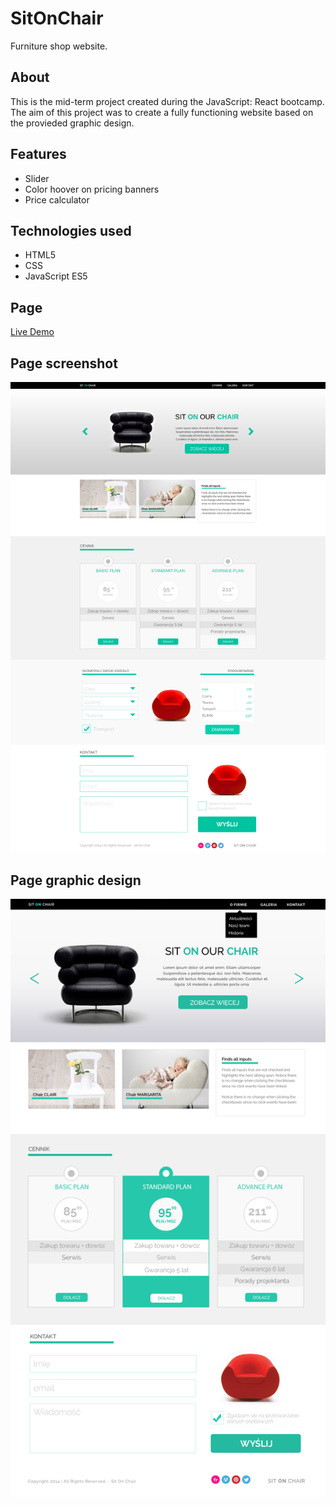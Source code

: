 # SitOnChair
Furniture shop website.

## About
This is the mid-term project created during the JavaScript: React bootcamp. 
The aim of this project was to create a fully functioning website based on the provieded graphic design.

## Features
* Slider
* Color hoover on pricing banners
* Price calculator

## Technologies used
* HTML5
* CSS
* JavaScript ES5

## Page
[Live Demo](https://sebastian-konicz.github.io/SitOnChair/)

## Page screenshot
![Image](https://github.com/sebastian-konicz/SitOnChair/blob/master/sitOnChair.png)

## Page graphic design
![Image](https://github.com/sebastian-konicz/SitOnChair/blob/master/warsztat1.png)
